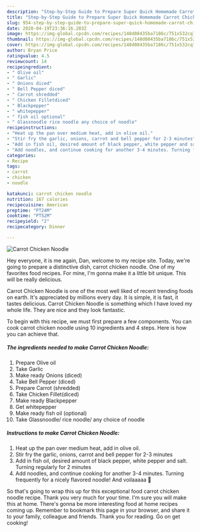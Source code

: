 ```yaml
---
description: "Step-by-Step Guide to Prepare Super Quick Homemade Carrot Chicken Noodle"
title: "Step-by-Step Guide to Prepare Super Quick Homemade Carrot Chicken Noodle"
slug: 954-step-by-step-guide-to-prepare-super-quick-homemade-carrot-chicken-noodle
date: 2020-04-19T23:36:16.203Z
image: https://img-global.cpcdn.com/recipes/148d08435ba7186c/751x532cq70/carrot-chicken-noodle-recipe-main-photo.jpg
thumbnail: https://img-global.cpcdn.com/recipes/148d08435ba7186c/751x532cq70/carrot-chicken-noodle-recipe-main-photo.jpg
cover: https://img-global.cpcdn.com/recipes/148d08435ba7186c/751x532cq70/carrot-chicken-noodle-recipe-main-photo.jpg
author: Bryan Price
ratingvalue: 4.5
reviewcount: 14
recipeingredient:
- " Olive oil"
- " Garlic"
- " Onions diced"
- " Bell Pepper diced"
- " Carrot shredded"
- " Chicken Filletdiced"
- " Blackpepper"
- " whitepepper"
- " fish oil optional"
- " Glassnoodle rice noodle any choice of noodle"
recipeinstructions:
- "Heat up the pan over medium heat, add in olive oil."
- "Stir fry the garlic, onions, carrot and bell pepper for 2-3 minutes"
- "Add in fish oil, desired amount of black pepper, white pepper and salt. Turning regularly for 2 minutes"
- "Add noodles, and continue cooking for another 3-4 minutes. Turning frequently for a nicely flavored noodle! And voilaaaaa 🌝"
categories:
- Recipe
tags:
- carrot
- chicken
- noodle

katakunci: carrot chicken noodle 
nutrition: 167 calories
recipecuisine: American
preptime: "PT24M"
cooktime: "PT52M"
recipeyield: "2"
recipecategory: Dinner

---
```



![Carrot Chicken Noodle](https://img-global.cpcdn.com/recipes/148d08435ba7186c/751x532cq70/carrot-chicken-noodle-recipe-main-photo.jpg)

Hey everyone, it is me again, Dan, welcome to my recipe site. Today, we're going to prepare a distinctive dish, carrot chicken noodle. One of my favorites food recipes. For mine, I'm gonna make it a little bit unique. This will be really delicious.



Carrot Chicken Noodle is one of the most well liked of recent trending foods on earth. It's appreciated by millions every day. It is simple, it is fast, it tastes delicious. Carrot Chicken Noodle is something which I have loved my whole life. They are nice and they look fantastic.


To begin with this recipe, we must first prepare a few components. You can cook carrot chicken noodle using 10 ingredients and 4 steps. Here is how you can achieve that.

<!--inarticleads1-->

##### The ingredients needed to make Carrot Chicken Noodle:

1. Prepare  Olive oil
1. Take  Garlic
1. Make ready  Onions (diced)
1. Take  Bell Pepper (diced)
1. Prepare  Carrot (shredded)
1. Take  Chicken Fillet(diced)
1. Make ready  Blackpepper
1. Get  whitepepper
1. Make ready  fish oil (optional)
1. Take  Glassnoodle/ rice noodle/ any choice of noodle




<!--inarticleads2-->

##### Instructions to make Carrot Chicken Noodle:

1. Heat up the pan over medium heat, add in olive oil.
1. Stir fry the garlic, onions, carrot and bell pepper for 2-3 minutes
1. Add in fish oil, desired amount of black pepper, white pepper and salt. Turning regularly for 2 minutes
1. Add noodles, and continue cooking for another 3-4 minutes. Turning frequently for a nicely flavored noodle! And voilaaaaa 🌝




So that's going to wrap this up for this exceptional food carrot chicken noodle recipe. Thank you very much for your time. I'm sure you will make this at home. There's gonna be more interesting food at home recipes coming up. Remember to bookmark this page in your browser, and share it to your family, colleague and friends. Thank you for reading. Go on get cooking!
